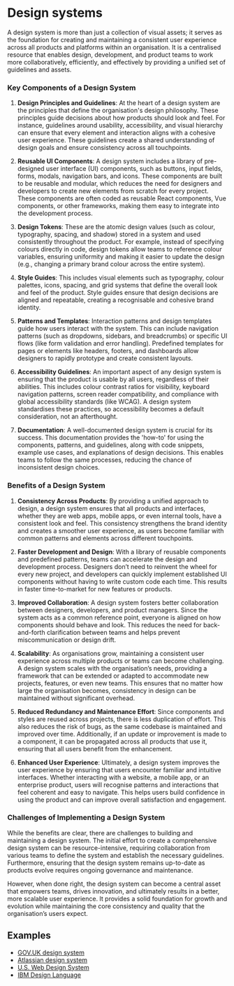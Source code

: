 # Design systems

A design system is more than just a collection of visual assets; it serves as the foundation for creating and maintaining a consistent user experience across all products and platforms within an organisation. It is a centralised resource that enables design, development, and product teams to work more collaboratively, efficiently, and effectively by providing a unified set of guidelines and assets.

### Key Components of a Design System

1. **Design Principles and Guidelines**: At the heart of a design system are the principles that define the organisation's design philosophy. These principles guide decisions about how products should look and feel. For instance, guidelines around usability, accessibility, and visual hierarchy can ensure that every element and interaction aligns with a cohesive user experience. These guidelines create a shared understanding of design goals and ensure consistency across all touchpoints.

2. **Reusable UI Components**: A design system includes a library of pre-designed user interface (UI) components, such as buttons, input fields, forms, modals, navigation bars, and icons. These components are built to be reusable and modular, which reduces the need for designers and developers to create new elements from scratch for every project. These components are often coded as reusable React components, Vue components, or other frameworks, making them easy to integrate into the development process.

3. **Design Tokens**: These are the atomic design values (such as colour, typography, spacing, and shadow) stored in a system and used consistently throughout the product. For example, instead of specifying colours directly in code, design tokens allow teams to reference colour variables, ensuring uniformity and making it easier to update the design (e.g., changing a primary brand colour across the entire system).

4. **Style Guides**: This includes visual elements such as typography, colour palettes, icons, spacing, and grid systems that define the overall look and feel of the product. Style guides ensure that design decisions are aligned and repeatable, creating a recognisable and cohesive brand identity.

5. **Patterns and Templates**: Interaction patterns and design templates guide how users interact with the system. This can include navigation patterns (such as dropdowns, sidebars, and breadcrumbs) or specific UI flows (like form validation and error handling). Predefined templates for pages or elements like headers, footers, and dashboards allow designers to rapidly prototype and create consistent layouts.

6. **Accessibility Guidelines**: An important aspect of any design system is ensuring that the product is usable by all users, regardless of their abilities. This includes colour contrast ratios for visibility, keyboard navigation patterns, screen reader compatibility, and compliance with global accessibility standards (like WCAG). A design system standardises these practices, so accessibility becomes a default consideration, not an afterthought.

7. **Documentation**: A well-documented design system is crucial for its success. This documentation provides the 'how-to' for using the components, patterns, and guidelines, along with code snippets, example use cases, and explanations of design decisions. This enables teams to follow the same processes, reducing the chance of inconsistent design choices.

### Benefits of a Design System

1. **Consistency Across Products**: By providing a unified approach to design, a design system ensures that all products and interfaces, whether they are web apps, mobile apps, or even internal tools, have a consistent look and feel. This consistency strengthens the brand identity and creates a smoother user experience, as users become familiar with common patterns and elements across different touchpoints.

2. **Faster Development and Design**: With a library of reusable components and predefined patterns, teams can accelerate the design and development process. Designers don’t need to reinvent the wheel for every new project, and developers can quickly implement established UI components without having to write custom code each time. This results in faster time-to-market for new features or products.

3. **Improved Collaboration**: A design system fosters better collaboration between designers, developers, and product managers. Since the system acts as a common reference point, everyone is aligned on how components should behave and look. This reduces the need for back-and-forth clarification between teams and helps prevent miscommunication or design drift.

4. **Scalability**: As organisations grow, maintaining a consistent user experience across multiple products or teams can become challenging. A design system scales with the organisation’s needs, providing a framework that can be extended or adapted to accommodate new projects, features, or even new teams. This ensures that no matter how large the organisation becomes, consistency in design can be maintained without significant overhead.

5. **Reduced Redundancy and Maintenance Effort**: Since components and styles are reused across projects, there is less duplication of effort. This also reduces the risk of bugs, as the same codebase is maintained and improved over time. Additionally, if an update or improvement is made to a component, it can be propagated across all products that use it, ensuring that all users benefit from the enhancement.

6. **Enhanced User Experience**: Ultimately, a design system improves the user experience by ensuring that users encounter familiar and intuitive interfaces. Whether interacting with a website, a mobile app, or an enterprise product, users will recognise patterns and interactions that feel coherent and easy to navigate. This helps users build confidence in using the product and can improve overall satisfaction and engagement.

### Challenges of Implementing a Design System

While the benefits are clear, there are challenges to building and maintaining a design system. The initial effort to create a comprehensive design system can be resource-intensive, requiring collaboration from various teams to define the system and establish the necessary guidelines. Furthermore, ensuring that the design system remains up-to-date as products evolve requires ongoing governance and maintenance.

However, when done right, the design system can become a central asset that empowers teams, drives innovation, and ultimately results in a better, more scalable user experience. It provides a solid foundation for growth and evolution while maintaining the core consistency and quality that the organisation’s users expect.

## Examples

- [GOV.UK design system](https://design-system.service.gov.uk/)
- [Atlassian design system](https://atlassian.design/)
- [U.S. Web Design System](https://designsystem.digital.gov/)
- [IBM Design Language](https://www.ibm.com/design/language/)
